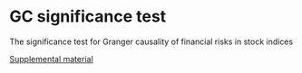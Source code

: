 # GC significance test

The significance test for Granger causality of financial risks in stock indices

[Supplemental material](./supplementary-materials.pdf)
